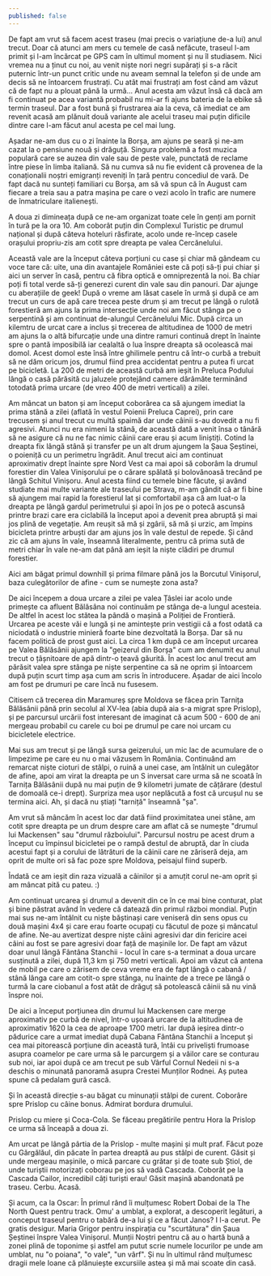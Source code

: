 ```yaml
---
published: false
---
```

De fapt am vrut să facem acest traseu (mai precis o variațiune de-a lui) anul trecut. Doar că atunci am mers cu temele de casă nefăcute, traseul l-am primit și l-am încărcat pe GPS cam în ultimul moment și nu îl studiasem. Nici vremea nu a ținut cu noi, au venit niște nori negri supărați și s-a răcit puternic într-un punct critic unde nu aveam semnal la telefon și de unde am decis să ne întoarcem frustrați. Cu atât mai frustrați am fost când am văzut că de fapt nu a plouat până la urmă... Anul acesta am văzut însă că dacă am fi continuat pe acea variantă probabil nu mi-ar fi ajuns bateria de la ebike să termin traseul. Dar a fost bună și frustrarea aia la ceva, că imediat ce am revenit acasă am plănuit două variante ale acelui traseu mai puțin dificile dintre care l-am făcut anul acesta pe cel mai lung.

Așadar ne-am dus cu o zi înainte la Borșa, am ajuns pe seară și ne-am cazat la o pensiune nouă și drăguță. Singura problemă a fost muzica populară care se auzea din vale sau de peste vale, punctată de reclame între piese în limba italiană. Să nu cumva să nu fie evident că provenea de la conaționalii noștri emigranți reveniți în țară pentru concediul de vară. De fapt dacă nu sunteți familiari cu Borșa, am să vă spun că în August cam fiecare a treia sau a patra mașina pe care o vezi acolo în trafic are numere de înmatriculare italienești.

A doua zi dimineața după ce ne-am organizat toate cele în genți am pornit în tură pe la ora 10. Am coborât puțin din Complexul Turistic pe drumul național și după câteva hoteluri răsfirate, acolo unde re-încep casele orașului propriu-zis am cotit spre dreapta pe valea Cercănelului.

Această vale are la început câteva porțiuni cu case și chiar mă gândeam cu voce tare că: uite, una din avantajele României este că poți să-ți pui chiar și aici un server în casă, pentru că fibra optică e omniprezentă la noi. Ba chiar poți fi total verde să-ți generezi curent din vale sau din panouri. Dar ajunge cu aberațiile de geek! După o vreme am lăsat casele în urmă și după ce am trecut un curs de apă care trecea peste drum și am trecut pe lângă o rulotă forestieră am ajuns la prima intersecție unde noi am făcut stânga pe o serpentină și am continuat de-alungul Cercănelului Mic. După circa un kilemtru de urcat care a inclus și trecerea de altitudinea de 1000 de metri am ajuns la o altă bifurcație unde una dintre ramuri continuă drept în înainte spre o pantă imposibilă iar cealaltă o lua înspre dreapta să ocolească mai domol. Acest domol este însă între ghilimele pentru că într-o curbă a trebuit să ne dăm oricum jos, drumul fiind prea accidentat pentru a putea fi urcat pe bicicletă. La 200 de metri de această curbă am ieșit în Preluca Podului lângă o casă părăsită cu jaluzele protejând camere dărâmăte terminând totodată prima urcare (de vreo 400 de metri verticali) a zilei.

Am mâncat un baton și am început coborârea ca să ajungem imediat la prima stână a zilei (aflată în vestul Poienii Preluca Caprei), prin care trecusem și anul trecut cu multă spaimă dar unde câinii s-au dovedit a nu fi agresivi. Atunci nu era nimeni la stână, de această dată a venit însa o tânără să ne asigure că nu ne fac nimic câinii care erau și acum liniștiți. Cotind la dreapta fix lângă stână și transfer pe un alt drum ajungem la Șaua Șeștinei, o poieniță cu un perimetru îngrădit. Anul trecut aici am continuat aproximativ drept înainte spre Nord Vest ca mai apoi să coborâm la drumul forestier din Valea Vinișorului pe o cărare spălată și bolovănoasă trecând pe lângă Schitul Vinișoru. Anul acesta fiind cu temele bine făcute, și având studiate mai multe variante ale traseului pe Strava, m-am gândit că ar fi bine să ajungem mai rapid la forestierul lat și comfortabil așa că am luat-o la dreapta pe lângă gardul perimetrului și apoi în jos pe o potecă ascunsă printre brazi care era ciclabilă la început apoi a devenit prea abruptă și mai jos plină de vegetație. Am reușit să mă și zgârii, să mă și urzic, am împins bicicleta printre arbuști dar am ajuns jos în vale destul de repede. Și când zic că am ajuns în vale, înseamnă literalmente, pentru că prima sută de metri chiar în vale ne-am dat până am ieșit la niște clădiri pe drumul forestier.

Aici am băgat primul downhill și prima filmare până jos la Borcutul Vinișorul, baza culegătorilor de afine - cum se numește zona asta?

De aici începem a doua urcare a zilei pe valea Țâslei iar acolo unde primește ca afluent Bălăsâna noi continuăm pe stânga de-a lungul acesteia. De altfel în acest loc stătea la pândă o mașină a Poliției de Frontieră. Urcarea pe aceste văi e lungă și ne amintește prin vestigii că a fost odată ca niciodată o industrie minieră foarte bine dezvoltată la Borșa. Dar să nu facem politică de prost gust aici. La circa 1 km după ce am început urcarea pe Valea Bălăsânii ajungem la "geizerul din Borșa" cum am denumit eu anul trecut o țâșnitoare de apă dintr-o țeavă găurită. În acest loc anul trecut am părăsit valea spre stânga pe niște serpentine ca să ne oprim și întoarcem după puțin scurt timp așa cum am scris în introducere. Așadar de aici încolo am fost pe drumuri pe care încă nu fusesem.

Citisem că trecerea din Maramureș spre Moldova se făcea prin Tarnița Bălăsânii până prin secolul al XV-lea (abia după aia s-a migrat spre Prislop), și pe parcursul urcării fost interesant de imaginat că acum 500 - 600 de ani mergeau probabil cu carele cu boi pe drumul pe care noi urcam cu bicicletele electrice.

Mai sus am trecut și pe lângă sursa geizerului, un mic lac de acumulare de o limpezime pe care eu nu o mai văzusem în România. Continuând am remarcat niște cioturi de stâlpi, o ruină a unei case, am întâlnit un culegător de afine, apoi am virat la dreapta pe un S inversat care urma să ne scoată în Tarnița Bălăsânii după nu mai puțin de 9 kilometri jumate de cățărare (destul de domoală ce-i drept). Surpriza mea ușor neplăcută a fost că urcușul nu se termina aici. Ah, și dacă nu știați "tarniță" înseamnă "șa".

Am vrut să mâncăm în acest loc dar dată fiind proximitatea unei stâne, am cotit spre dreapta pe un drum despre care am aflat că se numește "drumul lui Mackensen" sau "drumul războiului". Parcursul nostru pe acest drum a început cu împinsul bicicletei pe o rampă destul de abruptă, dar în ciuda acestui fapt și a corului de lătrături de la câinii care ne zăriseră deja, am oprit de multe ori să fac poze spre Moldova, peisajul fiind superb.

Îndată ce am ieșit din raza vizuală a câinilor și a amuțit corul ne-am oprit și am mâncat pită cu pateu. :)

Am continuat urcarea și drumul a devenit din ce în ce mai bine conturat, plat și bine păstrat având în vedere că datează din primul război mondial. Puțin mai sus ne-am întâlnit cu niște băștinași care veniseră din sens opus cu două mașini 4x4 și care erau foarte ocupați cu făcutul de poze și mâncatul de afine. Ne-au avertizat despre niște câini agresivi dar din fericire acei câini au fost se pare agresivi doar față de mașinile lor. De fapt am văzut doar unul lângă Fântâna Stanchii - locul în care s-a terminat a doua urcare susținută a zilei, după 11,3 km și 750 metri verticali. Apoi am văzut că antena de mobil pe care o zărisem de ceva vreme era de fapt lângă o cabană / stână lânga care am cotit-o spre stânga, nu înainte de a trece pe lângă o turmă la care ciobanul a fost atât de drăguț să potolească câinii să nu vină înspre noi.

De aici a început porțiunea din drumul lui Mackensen care merge aproximativ pe curbă de nivel, într-o ușoară urcare de la altitudinea de aproximativ 1620 la cea de aproape 1700 metri. Iar după ieșirea dintr-o pădurice care a urmat imediat după Cabana Fântâna Stanchii a început și cea mai pitorească porțiune din această tură, întâi cu priveliști frumoase asupra coamelor pe care urma să le parcurgem și a văilor care se conturau sub noi, iar apoi după ce am trecut pe sub Vârful Cornul Nedeii ni s-a deschis o minunată panoramă asupra Crestei Munților Rodnei. Aș putea spune că pedalam gură cască.

Și în această direcție s-au băgat cu minunații stâlpi de curent.
Coborâre spre Prislop cu câine bonus.
Admirat bordura drumului.

Prislop cu miere și Coca-Cola. Se făceau pregătirile pentru Hora la Prislop ce urma să înceapă a doua zi.

Am urcat pe lângă pârtia de la Prislop - multe mașini și mult praf. Făcut poze cu Gărgălăul, din păcate în partea dreaptă au pus stâlpi de curent. Găsit și unde mergeau mașinile, o mică parcare cu grătar și de toate sub Știol, de unde turiștii motorizați coborau pe jos să vadă Cascada. Coborât pe la Cascada Cailor, incredibil câți turiști erau! Găsit mașină abandonată pe traseu. Cerbu. Acasă.

Și acum, ca la Oscar: În primul rând îi mulțumesc Robert Dobai de la The North Quest pentru track. Omu' a umblat, a explorat, a descoperit legături, a conceput traseul pentru o tabără de-a lui și ce a făcut Janos? I l-a cerut. Pe gratis desigur. Maria Grigor pentru inspirația cu "scurtătura" din Șaua Șeștinei înspre Valea Vinișorul. Munții Noștri pentru că au o hartă bună a zonei plină de toponime și astfel am putut scrie numele locurilor pe unde am umblat, nu "o poiana", "o vale", "un vârf". Și nu în ultimul rând mulțumesc dragii mele Ioane că plănuiește excursiile astea și mă mai scoate din casă.